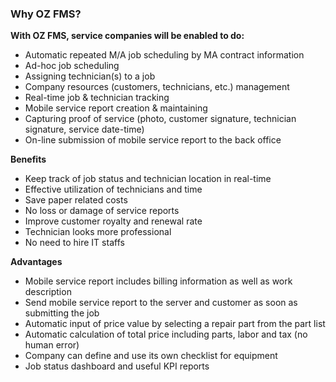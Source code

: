 ### Why OZ FMS?

**With OZ FMS, service companies will be enabled to do:**

* Automatic repeated M/A job scheduling by MA contract information
* Ad-hoc job scheduling
* Assigning technician\(s\) to a job
* Company resources \(customers, technicians, etc.\) management
* Real-time job & technician tracking
* Mobile service report creation & maintaining
* Capturing proof of service \(photo, customer signature, technician signature, service date-time\)
* On-line submission of mobile service report to the back office

**Benefits**

* Keep track of job status and technician location in real-time
* Effective utilization of technicians and time
* Save paper related costs
* No loss or damage of service reports
* Improve customer royalty and renewal rate
* Technician looks more professional
* No need to hire IT staffs

**Advantages**

* Mobile service report includes billing information as well as work description 
* Send mobile service report to the server and customer as soon as submitting the job
* Automatic input of price value by selecting a repair part from the part list
* Automatic calculation of total price including parts, labor and tax \(no human error\)
* Company can define and use its own checklist for equipment 
* Job status dashboard and useful KPI reports



